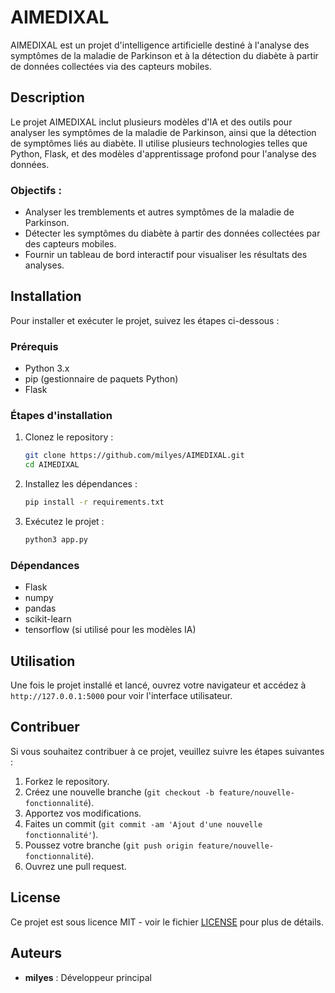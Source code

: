 # AIMEDIXAL

AIMEDIXAL est un projet d'intelligence artificielle destiné à l'analyse des symptômes de la maladie de Parkinson et à la détection du diabète à partir de données collectées via des capteurs mobiles.

## Description

Le projet AIMEDIXAL inclut plusieurs modèles d'IA et des outils pour analyser les symptômes de la maladie de Parkinson, ainsi que la détection de symptômes liés au diabète. Il utilise plusieurs technologies telles que Python, Flask, et des modèles d'apprentissage profond pour l'analyse des données.

### Objectifs :
- Analyser les tremblements et autres symptômes de la maladie de Parkinson.
- Détecter les symptômes du diabète à partir des données collectées par des capteurs mobiles.
- Fournir un tableau de bord interactif pour visualiser les résultats des analyses.

## Installation

Pour installer et exécuter le projet, suivez les étapes ci-dessous :

### Prérequis
- Python 3.x
- pip (gestionnaire de paquets Python)
- Flask

### Étapes d'installation

1. Clonez le repository :

    ```bash
    git clone https://github.com/milyes/AIMEDIXAL.git
    cd AIMEDIXAL
    ```

2. Installez les dépendances :

    ```bash
    pip install -r requirements.txt
    ```

3. Exécutez le projet :

    ```bash
    python3 app.py
    ```

### Dépendances
- Flask
- numpy
- pandas
- scikit-learn
- tensorflow (si utilisé pour les modèles IA)

## Utilisation

Une fois le projet installé et lancé, ouvrez votre navigateur et accédez à `http://127.0.0.1:5000` pour voir l'interface utilisateur.

## Contribuer

Si vous souhaitez contribuer à ce projet, veuillez suivre les étapes suivantes :

1. Forkez le repository.
2. Créez une nouvelle branche (`git checkout -b feature/nouvelle-fonctionnalité`).
3. Apportez vos modifications.
4. Faites un commit (`git commit -am 'Ajout d'une nouvelle fonctionnalité'`).
5. Poussez votre branche (`git push origin feature/nouvelle-fonctionnalité`).
6. Ouvrez une pull request.

## License

Ce projet est sous licence MIT - voir le fichier [LICENSE](LICENSE) pour plus de détails.

## Auteurs

- **milyes** : Développeur principal

